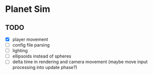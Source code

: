# Planet Sim


## TODO
- [x] player movement
- [ ] config file parsing
- [ ] lighting
- [ ] ellipsoids instead of spheres
- [ ] delta time in rendering and camera movement (maybe move input processing into update phase?)